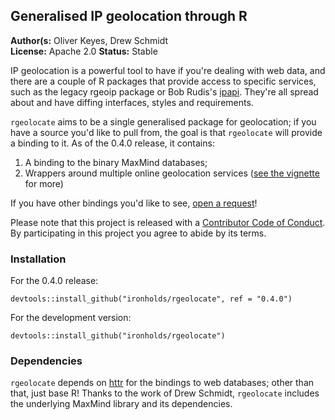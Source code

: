 ## Generalised IP geolocation through R

__Author(s:__ Oliver Keyes, Drew Schmidt<br/>
__License:__ Apache 2.0
__Status:__ Stable

IP geolocation is a powerful tool to have if you're dealing with web data, and there are a couple of R packages that
provide access to specific services, such as the legacy rgeoip package
or Bob Rudis's [ipapi](https://github.com/hrbrmstr/ipapi). They're all spread about and have diffing interfaces,
styles and requirements.

`rgeolocate` aims to be a single generalised package for geolocation; if you have a source you'd like to pull from, the
goal is that `rgeolocate` will provide a binding to it. As of the 0.4.0 release, it contains:

1. A binding to the binary MaxMind databases;
2. Wrappers around multiple online geolocation services ([see the vignette](https://github.com/Ironholds/rgeolocate/blob/master/vignettes/Introduction_to_rgeolocate.Rmd)
for more)

If you have other bindings you'd like to see, [open a request](https://github.com/Ironholds/rgeolocate/issues)!

Please note that this project is released with a [Contributor Code of Conduct](CONDUCT.md). By participating in this project you agree to abide by its terms.

### Installation

For the 0.4.0 release:

    devtools::install_github("ironholds/rgeolocate", ref = "0.4.0")

For the development version:

    devtools::install_github("ironholds/rgeolocate")
    

### Dependencies
`rgeolocate` depends on [httr](http://cran.r-project.org/web/packages/httr/index.html) for the bindings
to web databases; other than that, just base R! Thanks to the work of Drew Schmidt, `rgeolocate` includes the underlying
MaxMind library and its dependencies.
